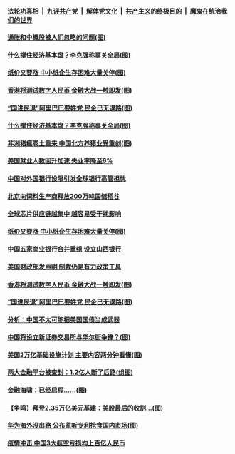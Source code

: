 

####  [法轮功真相](../../../../basic/blob/master/README.md?t=04041001) &nbsp;|&nbsp; [九评共产党](../../../../9ping.md/blob/master/README.md?t=04041001) &nbsp;|&nbsp; [解体党文化](../../../../jtdwh.md/blob/master/README.md?t=04041001)  &nbsp;|&nbsp; [共产主义的终极目的](../../../../gczydzjmd.md/blob/master/README.md?t=04041001) &nbsp;|&nbsp; [魔鬼在统治我们的世界](../../../../mgztzwmdsj.md/blob/master/README.md?t=04041001) 

#### [通胀和中概股被人们忽略的问题(图)](../pages/p5/967675.md?t=04041001) 

#### [什么撑住经济基本盘？李克强称事关全局(图)](../pages/p5/967655.md?t=04041001) 

#### [纸价又要涨 中小纸企生存困难大量关停(图)](../pages/p5/967597.md?t=04041001) 


#### [香港将测试数字人民币 金融大战一触即发(图)](../pages/p5/967564.md?t=04041001) 

#### [“国进民退”阿里巴巴要姓党 民企已无退路(图)](../pages/p5/967558.md?t=04041001) 

#### [什么撑住经济基本盘？李克强称事关全局(图)](../pages/p5/967655.md?t=04041001) 

#### [非洲猪瘟卷土重来 中国北方养猪业受重创(图)](../pages/p5/967652.md?t=04041001) 

#### [美国就业人数回升加速 失业率降至6%](../pages/p5/967650.md?t=04041001) 

#### [中国对外国银行设限引发全球银行高管担忧](../pages/p5/967647.md?t=04041001) 

#### [北京向饲料生产商释放200万吨国储稻谷](../pages/p5/967646.md?t=04041001) 

#### [全球芯片供应链越集中 越容易受干扰影响](../pages/p5/967645.md?t=04041001) 

#### [纸价又要涨 中小纸企生存困难大量关停(图)](../pages/p5/967597.md?t=04041001) 


#### [中国五家商业银行合并重组 设立山西银行](../pages/p5/967580.md?t=04041001) 

#### [美国财政部发声明 制裁仍是有力政策工具](../pages/p5/967579.md?t=04041001) 

#### [香港将测试数字人民币 金融大战一触即发(图)](../pages/p5/967564.md?t=04041001) 

#### [“国进民退”阿里巴巴要姓党 民企已无退路(图)](../pages/p5/967558.md?t=04041001) 

#### [分析：中国不太可能把美国国债当成武器](../pages/p5/967552.md?t=04041001) 

#### [中国将设立新证券交易所与华尔街争锋？(图)](../pages/p5/967467.md?t=04041001) 

#### [美国2万亿基础设施计划 主要内容两分钟看懂(图)](../pages/p5/967509.md?t=04041001) 

#### [两大金融平台被查封：1.2亿人断了后路(组图)](../pages/p5/967508.md?t=04041001) 

#### [金融海啸：已经启程……(图)](../pages/p5/967501.md?t=04041001) 

#### [【争鸣】拜登2.35万亿美元基建：美股最后的收割…(图)](../pages/p5/967500.md?t=04041001) 

#### [华为海外没出路 公布监听专利抢食国内市场(图)](../pages/p5/967447.md?t=04041001) 

#### [疫情冲击 中国3大航空亏损均上百亿人民币](../pages/p5/967465.md?t=04041001) 

